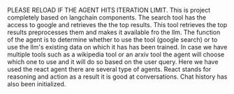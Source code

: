 PLEASE RELOAD IF THE AGENT HITS ITERATION LIMIT.
This is project completely based on langchain components.
The search tool has the access to google and retrieves the the top results.
This tool retrieves the top results preprocesses them and makes it available fro the llm.
The function of the agent is to determine whether to use the tool (google search) or to use the llm's existing data on which it has has been trained.
In case we have multiple tools such as a wikipedia tool or an arxiv tool the agent will choose which one to use and it will do so based on the user query.
Here we have used the react agent there are several type of agents.
React stands for reasoning and action as a result it is good at conversations.
Chat history has also been initialized.

